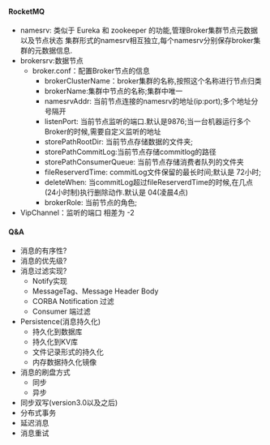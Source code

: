#### RocketMQ
- namesrv: 类似于 Eureka 和 zookeeper 的功能,管理Broker集群节点元数据以及节点状态
    集群形式的namesrv相互独立,每个namesrv分别保存broker集群的元数据信息.
- brokersrv:数据节点
    - broker.conf：配置Broker节点的信息
      - brokerClusterName：broker集群的名称,按照这个名称进行节点归类
      - brokerName:集群中节点的名称;集群中唯一
      - namesrvAddr: 当前节点连接的namesrv的地址(ip:port);多个地址分号隔开
      - listenPort: 当前节点监听的端口.默认是9876;当一台机器运行多个Broker的时候,需要自定义监听的地址
      - storePathRootDir: 当前节点存储数据的文件夹;
      - storePathCommitLog:当前节点存储commitlog的路径
      - storePathConsumerQueue: 当前节点存储消费者队列的文件夹
      - fileReserverdTime: commitLog文件保留的最长时间;默认是 72小时;
      - deleteWhen: 当commitLog超过fileReserverdTime的时候,在几点(24小时制)执行删除动作.默认是 04(凌晨4点)
      - brokerRole: 当前节点的角色;
- VipChannel：监听的端口 相差为 -2

#### Q&A
- 消息的有序性?
- 消息的优先级?
- 消息过滤实现?
  - Notify实现
  - MessageTag、Message Header Body
  - CORBA Notification 过滤
  - Consumer 端过滤
- Persistence(消息持久化)
  - 持久化到数据库
  - 持久化到KV库
  - 文件记录形式的持久化
  - 内存数据持久化镜像
- 消息的刷盘方式
  - 同步
  - 异步
- 同步双写(version3.0以及之后)
- 分布式事务
- 延迟消息
- 消息重试